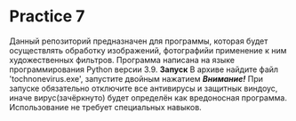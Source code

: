Practice 7
=====================
Данный репозиторий предназначен для программы, которая будет осуществлять обработку изображений, фотографийи применение к ним художественных фильтров. Программа написана на языке программирования Python версии 3.9. **Запуск** В архиве найдите файл 'tochnonevirus.exe', запустите двойным нажатием ***Внимание!*** При запуске обязательно отключите все антивирусы и защитнык виндоус, иначе вирус(зачёркнуто) будет определён как вредоносная программа. Использование не требует специальных навыков.
